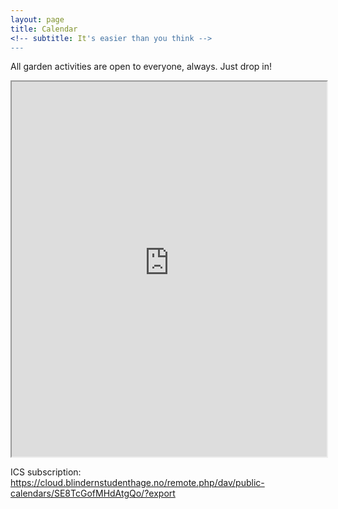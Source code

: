 ```yaml
---
layout: page
title: Calendar
<!-- subtitle: It's easier than you think -->
---
```


All garden activities are open to everyone, always. Just drop in!

<iframe width="100%" height="600" src="https://cloud.blindernstudenthage.no/apps/calendar/embed/SE8TcGofMHdAtgQo/listMonth/now">Loading calendar...</iframe>

ICS subscription: https://cloud.blindernstudenthage.no/remote.php/dav/public-calendars/SE8TcGofMHdAtgQo/?export
